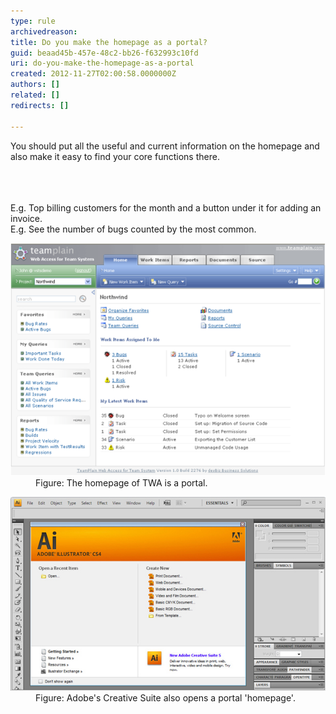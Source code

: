 ```yaml
---
type: rule
archivedreason: 
title: Do you make the homepage as a portal?
guid: beaad45b-457e-48c2-bb26-f632993c10fd
uri: do-you-make-the-homepage-as-a-portal
created: 2012-11-27T02:00:58.0000000Z
authors: []
related: []
redirects: []

---
```



<p>You should put all the useful and current information on the homepage and also make it easy to find your core functions there.</p>
<br><excerpt class='endintro'></excerpt><br>
​<div>E.g. Top billing customers for the month and a button under it for adding an invoice.<br>E.g. See the number of bugs counted by the most common.</div>
<dl class="image"><dt><img src="../../assets/HomepagePortal.png" alt="TWA" /></dt>
<dd>Figure: The homepage of TWA is a portal.</dd></dl>
<dl class="image"><dt><img src="../../assets/HomepagePortalSoftware.jpg" alt="Adobe Illustrator" /></dt>
<dd>Figure: Adobe's Creative Suite also opens a portal 'homepage'.</dd></dl>



